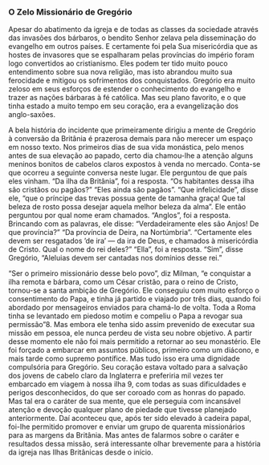 ### O Zelo Missionário de Gregório 

Apesar do abatimento da igreja e de todas as classes da sociedade através das invasões dos bárbaros, o bendito Senhor zelava pela disseminação do evangelho em outros países. E certamente foi pela Sua misericórdia que as hostes de invasores que se espalharam pelas províncias do império foram logo convertidos ao cristianismo. Eles podem ter tido muito pouco entendimento sobre sua nova religião, mas isto abrandou muito sua ferocidade e mitigou os sofrimentos dos conquistados. Gregório era muito zeloso em seus esforços de estender o conhecimento do evangelho e trazer as nações bárbaras à fé católica. Mas seu plano favorito, e o que tinha estado a muito tempo em seu coração, era a evangelização dos anglo-saxões.

A bela história do incidente que primeiramente dirigiu a mente de Gregório à conversão da Britânia é prazerosa demais para não merecer um espaço em nosso texto. Nos primeiros dias de sua vida monástica, pelo menos antes de sua elevação ao papado, certo dia chamou-lhe a atenção alguns meninos bonitos de cabelos claros expostos à venda no mercado. Conta-se que ocorreu a seguinte conversa neste lugar. Ele perguntou de que país eles vinham. “Da ilha da Britânia”, foi a resposta. “Os habitantes dessa ilha são cristãos ou pagãos?” “Eles ainda são pagãos”. “Que infelicidade”, disse ele, “que o príncipe das trevas possua gente de tamanha graça! Que tal beleza de rosto possa desejar aquela melhor beleza da alma”. Ele então perguntou por qual nome eram chamados. “Anglos”, foi a resposta. Brincando com as palavras, ele disse: “Verdadeiramente eles são Anjos! De que província?” “Da província de Deira, na Nortúmbria”. “Certamente eles devem ser resgatados ’de ira’ — da ira de Deus, e chamados à misericórdia de Cristo. Qual o nome do rei deles?” “Ella”, foi a resposta. “Sim”, disse Gregório, “Aleluias devem ser cantadas nos domínios desse rei.”

“Ser o primeiro missionário desse belo povo”, diz Milman, “e conquistar a ilha remota e bárbara, como um César cristão, para o reino de Cristo, tornou-se a santa ambição de Gregório. Ele conseguiu com muito esforço o consentimento do Papa, e tinha já partido e viajado por três dias, quando foi abordado por mensageiros enviados para chamá-lo de volta. Toda a Roma tinha se levantado em piedoso motim e compeliu o Papa a revogar sua permissão”8\. Mas embora ele tenha sido assim prevenido de executar sua missão em pessoa, ele nunca perdeu de vista seu nobre objetivo. A partir desse momento ele não foi mais permitido a retornar ao seu monastério. Ele foi forçado a embarcar em assuntos públicos, primeiro como um diácono, e mais tarde como supremo pontífice. Mas tudo isso era uma dignidade compulsória para Gregório. Seu coração estava voltado para a salvação dos jovens de cabelo claro da Inglaterra e preferiria mil vezes ter embarcado em viagem à nossa ilha 9, com todas as suas dificuldades e perigos desconhecidos, do que ser coroado com as honras do papado. Mas tal era o caráter de sua mente, que ele perseguia com incansável atenção e devoção qualquer plano de piedade que tivesse planejado anteriormente. Daí aconteceu que, após ter sido elevado à cadeira papal, foi-lhe permitido promover e enviar um grupo de quarenta missionários para as margens da Britânia. Mas antes de falarmos sobre o caráter e resultados dessa missão, será interessante olhar brevemente para a história da igreja nas Ilhas Britânicas desde o início.